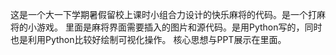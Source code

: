 这是一个大一下学期暑假留校上课时小组合力设计的快乐麻将的代码。是一个打麻将的小游戏。
里面是麻将界面需要插入的图片和源代码。是用Python写的，同时也是利用Python比较好绘制可视化操作。
核心思想与PPT展示在里面。
